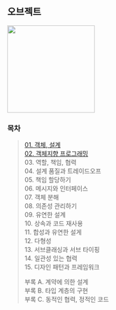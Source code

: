 ## 오브젝트
<img src="https://user-images.githubusercontent.com/83414134/214801271-b7dbb04b-c427-439c-9ec4-d7fe80e73a18.jpg" width="200">

### 목차
> [01. 객체, 설계](https://github.com/Booktionary/Booktionary/blob/main/04.%20%EC%98%A4%EB%B8%8C%EC%A0%9D%ED%8A%B8/01.%20%EA%B0%9D%EC%B2%B4%2C%20%EC%84%A4%EA%B3%84.md)<br>
> [02. 객체지향 프로그래밍](https://github.com/Booktionary/Booktionary/blob/main/04.%20%EC%98%A4%EB%B8%8C%EC%A0%9D%ED%8A%B8/02.%20%EA%B0%9D%EC%B2%B4%EC%A7%80%ED%96%A5%20%ED%94%84%EB%A1%9C%EA%B7%B8%EB%9E%98%EB%B0%8D.md)<br>
> 03. 역할, 책임, 협력<br>
> 04. 설계 품질과 트레이드오프<br>
> 05. 책임 할당하기<br>
> 06. 메시지와 인터페이스<br>
> 07. 객체 분해<br>
> 08. 의존성 관리하기<br>
> 09. 유연한 설계<br>
> 10. 상속과 코드 재사용<br>
> 11. 합성과 유연한 설게<br>
> 12. 다형성<br>
> 13. 서브클래싱과 서브 타이핑<br>
> 14. 일관성 있는 협력<br>
> 15. 디자인 패턴과 프레임워크<br>
>
> 부록 A. 계약에 의한 설계</br>
> 부록 B. 타입 계층의 구현</br>
> 부록 C. 동적인 협력, 정적인 코드
